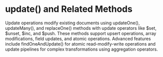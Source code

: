 # update() and Related Methods

Update operations modify existing documents using updateOne(), updateMany(), and replaceOne() methods with update operators like $set, $unset, $inc, and $push. These methods support upsert operations, array modifications, field updates, and atomic operations. Advanced features include findOneAndUpdate() for atomic read-modify-write operations and update pipelines for complex transformations using aggregation operators.